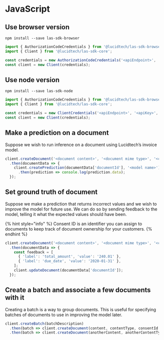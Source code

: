 # JavaScript

## Use browser version

```shell
npm install --save las-sdk-browser
```
```javascript
import { AuthorizationCodeCredentials } from '@lucidtech/las-sdk-browser';
import { Client } from '@lucidtech/las-sdk-core';

const credentials = new AuthorizationCodeCredentials('<apiEndpoint>', '<apiKey>', '<clientId>',  '<redirectUri>', '<launchUriFn>', '<authEndpoint>');
const client = new Client(credentials);
```

## Use node version

```shell
npm install --save las-sdk-node
```
```javascript
import { AuthorizationCodeCredentials } from '@lucidtech/las-sdk-browser';
import { Client } from '@lucidtech/las-sdk-core';

const credentials = new ClientCredentials('<apiEndpoint>', '<apiKey>', '<clientId>',  '<clientSecret>', '<authEndpoint>');
const client = new Client(credentials);
```

## Make a prediction on a document

Suppose we wish to run inference on a document using Lucidtech’s invoice model.

```javascript
client.createDocument('<document content>', '<document mime type>', '<consent id>')
  .then(documentData => {
    client.createPrediction(documentData['documentId'], '<model name>')
      .then(prediction => console.log(prediction.data);
  });
```

## Set ground truth of document

Suppose we make a prediction that returns incorrect values and we wish to improve the model for future use. We can do so by sending feedback to the model, telling it what the expected values should have been.

{% hint style="info" %}
Consent ID is an identifier you can assign to documents to keep track of document ownership for your customers.
{% endhint %}

```javascript
client.createDocument('<document content>', '<document mime type>', '<consent id>')
  .then(documentData => {
    const feedback = [
      { 'label': 'total_amount', 'value': '240.01' },
      { 'label': 'due_date', 'value': '2020-01-31' },
    ];
    client.updateDocument(documentData['documentId']);
  });
```

## Create a batch and associate a few documents with it

Creating a batch is a way to group documents. This is useful for specifying batches of documents to use in improving the model later.

```javascript
client.createBatch(batchDescription)
  .then(batch => client.createDocument(content, contentType, consentId, batch['batchId']))
  .then(batch => client.createDocument(anotherContent, anotherContentType, anotherConsentId, batch['batchId']))
```

